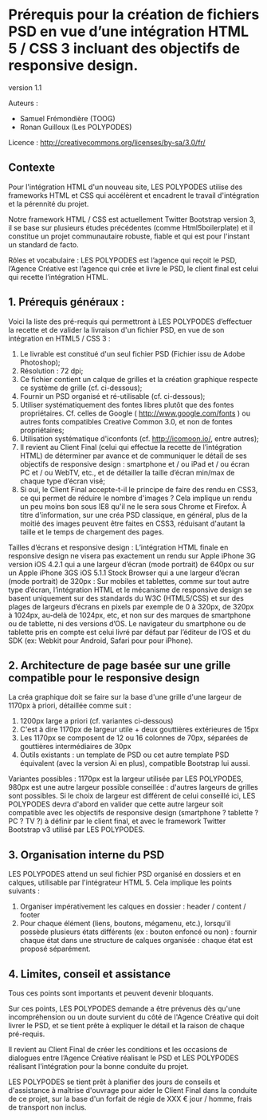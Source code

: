 
# Prérequis pour la création de fichiers PSD en vue d’une intégration  HTML 5 / CSS 3 incluant des objectifs de responsive design.

version 1.1

Auteurs :

* Samuel Frémondière (TOOG)
* Ronan Guilloux (Les POLYPODES)

Licence : http://creativecommons.org/licenses/by-sa/3.0/fr/ 

## Contexte

Pour l'intégration HTML d'un nouveau site, LES POLYPODES utilise des frameworks HTML et CSS qui accélèrent et encadrent le travail d'intégration et la pérennité du projet.

Notre framework HTML / CSS est actuellement Twitter Bootstrap version 3, il se base sur plusieurs études précédentes (comme Html5boilerplate) et il constitue un projet communautaire robuste, fiable et qui est pour l'instant un standard de facto. 

Rôles et vocabulaire : LES POLYPODES est l’agence qui reçoit le PSD, l’Agence Créative est l’agence qui crée et livre le PSD, le client final est celui qui recette l’intégration HTML.


## 1. Prérequis généraux :

Voici la liste des pré-requis qui permettront à LES POLYPODES d’effectuer la recette et de valider la livraison d'un fichier PSD, en vue de son intégration en HTML5 / CSS 3 :

1. Le livrable est constitué d'un seul fichier PSD (Fichier issu de Adobe Photoshop);
2. Résolution : 72 dpi;
3. Ce fichier contient un calque de grilles et la création graphique respecte ce système de grille (cf. ci-dessous);
4. Fournir un PSD organisé et ré-utilisable (cf. ci-dessous);
5. Utiliser systématiquement des fontes libres plutôt que des fontes propriétaires. Cf. celles de Google ( http://www.google.com/fonts ) ou autres fonts compatibles Creative Common 3.0, et non de fontes propriétaires;
6. Utilisation systématique d'iconfonts (cf. http://icomoon.io/, entre autres);
7. Il revient au Client Final (celui qui effectue la recette de l’intégration HTML) de déterminer par avance et de communiquer le détail de ses objectifs de responsive design : smartphone et / ou iPad et / ou écran PC et / ou WebTV, etc., et de détailler la taille d’écran min/max de chaque type d’écran visé;
8. Si oui, le Client Final accepte-t-il le principe de faire des rendu en CSS3, ce qui permet de réduire le nombre d'images ? Cela implique un rendu un peu moins bon sous IE8 qu'il ne le sera sous Chrome et Firefox. À titre d'information, sur une créa PSD classique, en général, plus de la moitié des images peuvent être faites en CSS3, réduisant d'autant la taille et le temps de chargement des pages.

Tailles d’écrans et responsive design : L’intégration HTML finale en responsive design ne visera pas exactement un rendu sur Apple iPhone 3G version iOS 4.2.1 qui a une largeur d’écran (mode portrait) de 640px ou sur un Apple iPhone 3GS iOS 5.1.1 Stock Browser qui a une largeur d’écran (mode portrait) de 320px : Sur mobiles et tablettes, comme sur tout autre type d’écran, l’intégration HTML et le mécanisme de responsive design se basent uniquement sur des standards du W3C (HTML5/CSS) et sur des plages de largeurs d’écrans en pixels par exemple de 0 à 320px, de 320px à 1024px, au-delà de 1024px, etc, et non sur des marques de smartphone ou de tablette, ni des versions d’OS. Le navigateur du smartphone ou de tablette pris en compte est celui livré par défaut par l’éditeur de l’OS et du SDK (ex: Webkit pour Android, Safari pour pour iPhone).


## 2. Architecture de page basée sur une grille compatible pour le responsive design

La créa graphique doit se faire sur la base d'une grille d'une largeur de 1170px à priori, détaillée comme suit :

1. 1200px large a priori (cf. variantes ci-dessous)
2. C'est à dire 1170px de largeur utile + deux gouttières extérieures de 15px
3. Les 1170px se composent de 12 ou 16 colonnes de 70px, séparées de gouttières intermédiaires de 30px
4. Outils existants : un template de PSD ou cet autre template PSD équivalent (avec la version Ai en plus), compatible Bootstrap lui aussi.

Variantes possibles : 1170px est la largeur utilisée par LES POLYPODES, 980px est une  autre largeur possible conseillée : d'autres largeurs de grilles sont possibles. Si le choix de largeur est différent de celui conseillé ici, LES POLYPODES devra d'abord en valider que cette autre largeur soit compatible avec les objectifs de responsive design (smartphone ? tablette ? PC ? TV ?) à définir par le client final, et avec le framework Twitter Bootstrap v3 utilisé par LES POLYPODES.



## 3. Organisation interne du PSD

LES POLYPODES attend un seul fichier PSD organisé en dossiers et en calques, utilisable par l'intégrateur HTML 5. Cela implique les points suivants :

1. Organiser impérativement les calques en dossier : header / content / footer
2.	Pour chaque élément (liens, boutons, mégamenu, etc.), lorsqu'il possède plusieurs états différents (ex : bouton enfoncé ou non) : fournir chaque état dans une structure de calques organisée : chaque état est proposé séparément.


## 4. Limites, conseil et assistance

Tous ces points sont importants et peuvent devenir bloquants.

Sur ces points, LES POLYPODES demande a être prévenus dès qu'une incompréhension ou un doute survient du côté de l'Agence Créative qui doit livrer le PSD, et se tient prête à expliquer le détail et la raison de chaque pré-requis. 

Il revient au Client Final de créer les conditions et les occasions de dialogues entre l’Agence Créative réalisant le PSD et LES POLYPODES réalisant l'intégration pour la bonne conduite du projet. 

LES POLYPODES se tient prêt à planifier des jours de conseils et d'assistance à maîtrise d'ouvrage pour aider le Client Final dans la conduite de ce projet, sur la base d'un forfait de régie de XXX € jour / homme, frais de transport non inclus.


